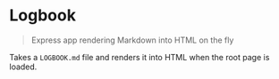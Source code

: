 # Logbook

> Express app rendering Markdown into HTML on the fly

Takes a `LOGBOOK.md` file and renders it into HTML when the root page is loaded.
